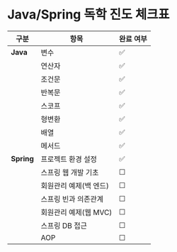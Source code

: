 # Java/Spring 독학 진도 체크표

| 구분       | 항목                  | 완료 여부 |
|------------|----------------------|----------|
| **Java**   | 변수                  | ✅       |
|            | 연산자                | ✅       |
|            | 조건문                | ✅       |
|            | 반복문                | ✅       |
|            | 스코프                | ✅       |
|            | 형변환                | ✅       |
|            | 배열                  | ✅       |
|            | 메서드                | ✅       |
| **Spring** | 프로젝트 환경 설정      | ✅        |
|            | 스프링 웹 개발 기초     | ☐        |
|            | 회원관리 예제(백 엔드)  | ☐        |
|            | 스프링 빈과 의존관계    | ☐        |
|            | 회원관리 예제(웹 MVC)   | ☐        |
|            | 스프링 DB 접근         | ☐        |
|            | AOP                  | ☐        |


